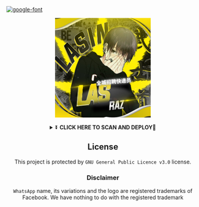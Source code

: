 <a href="https://bit.ly/3koZRGY"><img src="https://fontmeme.com/permalink/211103/4ddc1e7c93e965e07473ea7cc9fe6d3f.png" alt="google-font" border="0"></a>
<div align="center">
        <img src="20210922_194300.jpg" alt="jpg" width="250" height="260"/>
</p>
<details>
        <summary>⏬ <b>CLICK HERE TO SCAN AND DEPLOY🤗</b></summary>

    
<div align="center">

## [![Typing SVG](https://readme-typing-svg.herokuapp.com?font=Lemon+milk&color=F70000&lines=Welcome+to+Lasraz+WA+Bot+repo;Created+by+Las+Raz;This+is+the+Best++Bgm+bot;With+more+features)](https://bit.ly/2VM4lxF)

 </a>
</p>
<div align="center">
 <p align="center">
<a href="#"><img title="LASINKAITHAVALAPPIL" src="https://img.shields.io/badge/LASINAHAMED-red?colorA=%23ff0000&colorB=%23017e40&style=for-the-badge"></a>
</p>
  <p align="center">
<a href="https://github.com/lasinkaithavalappil"><img title="Author" src="https://img.shields.io/badge/Author-lasinkaithavalappil/Lasraz?color=blue&style=for-the-badge&logo=whatsapp"></a>
</p>
</div>
<p align="center">
Project created by <a href="https://github.com/lasinkaithavalappil">lasinkaithavalappil</a> to make it public
    <br>
       | © |
        Reserved |
    <br> 
</p>

----


  

<p align="center">

<p>&nbsp;<img align="center" src="https://github-readme-stats.vercel.app/api?username=lasinkaithavalappil&show_icons=true&theme=dark&locale=en" alt="lasinkaithavalappil" /></p>

<p><img align="center" src="https://github-readme-streak-stats.herokuapp.com/?user=lasinkaithavalappil&theme=dark" alt="lasinkaithavalappil" /></p>
</p>


##
  


    

  
</p>

## 
  


    

  
</p>
    
## Setup
<div align="center">

  ### Simple Method
  
[![Run on Repl.it](https://www.linkpicture.com/q/Untitled-3_10.jpg)](https://replit.com/@phaticusthiccy/WhatsAsena-QR)

[![Deploy](https://www.linkpicture.com/q/heroku.jpg)](https://heroku.com/deploy?template=https://github.com/lasinkaithavalappil/Lasraz.git)
     </div>
<br>
<br >
 
<div align="center">

 [![Run on Repl.it](https://github.com/Platane/snk/raw/output/github-contribution-grid-snake.svg)](https://bit.ly/2XqQKMU)
 
 <div align="left">
  
  If Repl.it not working Try Termux for Qr scanning.Just Copy this Link Below in Termux
```bash <(curl -L https://t.ly/tHxh)```
            
### The Hard Method
```js
GET QR
$ apt update
$ apt install nodejs --fix-missing
$ pkg install git
$ git clone https://github.com/lasinkaithavalappil/Lasraz
$ cd Lasraz
$ chmod +x *
$ npm install @adiwajshing/baileys
$ npm install chalk
$ node qr.js
```
      
```js
SETUP
$ git clone https://github.com/lasinkaithavalappil/Lasraz
$ cd Lasraz
$ chmod +x *
$ npm i
$ node qr.js
   // scan the qr using whatsapp web on your phone
$ node bot.js
```


### ⚠️ Warning! 
```
Due to Whatsapp bot; Your WhatsApp account may be banned.
This is an open source project, you are responsible for everything you do. 
Absolutely, Lasraz executives do not accept responsibility.
By establishing the Lasraz, you are deemed to have accepted these responsibilities.
```

## Developers
  <div align="center">
    
  [![lasinkaithavalappil](https://github.com/lasinkaithavalappil.png?size=100)](https://github.com/lasinkaithavalappil) |  [![Hisham-Muhammed](https://github.com/Hisham-Muhammed.png?size=100)](https://github.com/Hisham-Muhammed) | [![saidalisaid2](https://github.com/saidalisaid2.png?size=100)](https://github.com/saidalisaid2) | [![Souravkl11](https://github.com/souravkl11.png?size=100)](https://github.com/souravkl11) 
----|----|----|----
[Lasin Kaithavalappil](https://github.com/lasinkaithavalappil) | [Hisham-Muhammed](https://github.com/Hisham-Muhammed) | [saidalisaid2](https://github.com/saidalisaid2) | [Souravkl11](https://github.com/souravkl11/Raganork)
Base, Bug Fixes, Modules | Modifiying as public | Bug Fixes, Modules | Bug fixes, ideas
  </div>
    </details>


## License
This project is protected by `GNU General Public Licence v3.0` license.

### Disclaimer
`WhatsApp` name, its variations and the logo are registered trademarks of Facebook. We have nothing to do with the registered trademark
